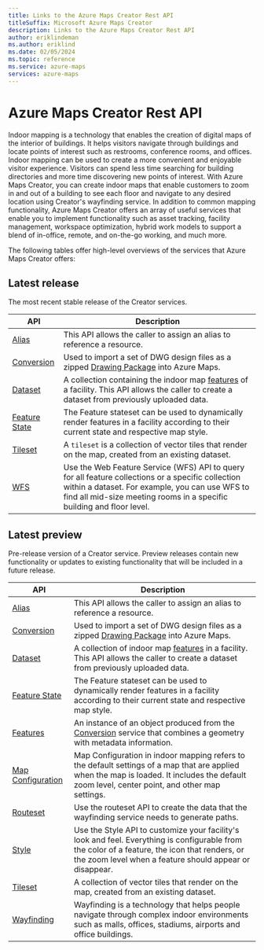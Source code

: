 ```yaml
---
title: Links to the Azure Maps Creator Rest API
titleSuffix: Microsoft Azure Maps Creator
description: Links to the Azure Maps Creator Rest API
author: eriklindeman
ms.author: eriklind
ms.date: 02/05/2024
ms.topic: reference
ms.service: azure-maps
services: azure-maps
---
```


# Azure Maps Creator Rest API

Indoor mapping is a technology that enables the creation of digital maps of the interior of buildings. It helps visitors navigate through buildings and locate points of interest such as restrooms, conference rooms, and offices. Indoor mapping can be used to create a more convenient and enjoyable visitor experience. Visitors can spend less time searching for building directories and more time discovering new points of interest. With Azure Maps Creator, you can create indoor maps that enable customers to zoom in and out of a building to see each floor and navigate to any desired location using Creator's wayfinding service. In addition to common mapping functionality, Azure Maps Creator offers an array of useful services that enable you to implement functionality such as asset tracking, facility management, workspace optimization, hybrid work models to support a blend of in-office, remote, and on-the-go working, and much more.

The following tables offer high-level overviews of the services that Azure Maps Creator offers:

## Latest release

The most recent stable release of the Creator services.

| API | Description |
|-----|-------------|
| [Alias] | This API allows the caller to assign an alias to reference a resource. |
| [Conversion] | Used to import a set of DWG design files as a zipped [Drawing Package](https://aka.ms/am-drawing-package) into Azure Maps.|
| [Dataset] | A collection containing the indoor map [features](/azure/azure-maps/glossary#feature) of a facility. This API allows the caller to create a dataset from previously uploaded data. |
| [Feature State] | The Feature stateset can be used to dynamically render features in a facility according to their current state and respective map style. |
| [Tileset] | A `tileset` is a collection of vector tiles that render on the map, created from an existing dataset. |
| [WFS] | Use the Web Feature Service (WFS) API to query for all feature collections or a specific collection within a dataset. For example, you can use WFS to find all mid-size meeting rooms in a specific building and floor level. |

## Latest preview

Pre-release version of a Creator service. Preview releases contain new functionality or updates to existing functionality that will be included in a future release.

| API | Description |
|-----|-------------|
| [Alias][Alias-preview] | This API allows the caller to assign an alias to reference a resource. |
| [Conversion][Conversion-preview] | Used to import a set of DWG design files as a zipped [Drawing Package](https://aka.ms/am-drawing-package) into Azure Maps.|
| [Dataset][Dataset-preview] | A collection of indoor map [features](/azure/azure-maps/glossary#feature) in a facility. This API allows the caller to create a dataset from previously uploaded data. |
| [Feature State][Feature State-preview] | The Feature stateset can be used to dynamically render features in a facility according to their current state and respective map style. |
| [Features] | An instance of an object produced from the [Conversion][Conversion-preview] service that combines a geometry with metadata information. |
| [Map Configuration] | Map Configuration in indoor mapping refers to the default settings of a map that are applied when the map is loaded. It includes the default zoom level, center point, and other map settings. |
| [Routeset] | Use the routeset API to create the data that the wayfinding service needs to generate paths. |
| [Style] | Use the Style API to customize your facility's look and feel. Everything is configurable from the color of a feature, the icon that renders, or the zoom level when a feature should appear or disappear. |
| [Tileset][Tileset-preview] | A collection of vector tiles that render on the map, created from an existing dataset. |
| [Wayfinding] | Wayfinding is a technology that helps people navigate through complex indoor environments such as malls, offices, stadiums, airports and office buildings. |

<!--- V2 is the latest stable release of each Creator service --->

[Alias]: /rest/api/maps-creator/alias
[Conversion]: /rest/api/maps-creator/conversion
[Dataset]: /rest/api/maps-creator/dataset
[Feature State]: /rest/api/maps-creator/feature-state
[Tileset]: /rest/api/maps-creator/tileset
[WFS]: /rest/api/maps-creator/wfs

<!---  2023-03-01-preview  is the latest preview release of each Creator service  ---->

[Alias-preview]: /rest/api/maps-creator/alias?view=rest-maps-creator-2023-03-01-preview
[Conversion-preview]: /rest/api/maps-creator/conversion?view=rest-maps-creator-2023-03-01-preview
[Dataset-preview]: /rest/api/maps-creator/dataset?view=rest-maps-creator-2023-03-01-preview
[Feature State-preview]: /rest/api/maps-creator/feature-state?view=rest-maps-creator-2023-03-01-preview
[Features]: /rest/api/maps-creator/features?view=rest-maps-creator-2023-03-01-preview
[Map configuration]: /rest/api/maps-creator/map-configuration?view=rest-maps-creator-2023-03-01-preview
[Routeset]: /rest/api/maps-creator/routeset?view=rest-maps-creator-2023-03-01-preview
[Style]: /rest/api/maps-creator/style?view=rest-maps-creator-2023-03-01-preview
[Tileset-preview]: /rest/api/maps-creator/tileset?view=rest-maps-creator-2023-03-01-preview
[Wayfinding]: /rest/api/maps-creator/wayfinding?view=rest-maps-creator-2023-03-01-preview